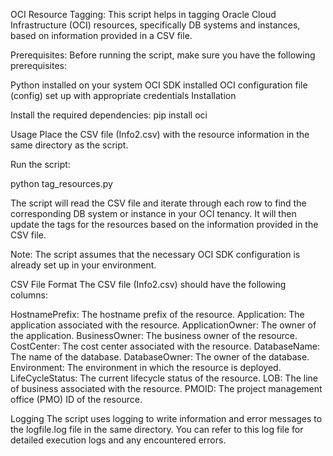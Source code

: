 OCI Resource Tagging:
This script helps in tagging Oracle Cloud Infrastructure (OCI) resources, specifically DB systems and instances, based on information provided in a CSV file.

Prerequisites:
Before running the script, make sure you have the following prerequisites:

Python installed on your system
OCI SDK installed
OCI configuration file (config) set up with appropriate credentials
Installation

Install the required dependencies:
pip install oci

Usage
Place the CSV file (Info2.csv) with the resource information in the same directory as the script.

Run the script:

python tag_resources.py

The script will read the CSV file and iterate through each row to find the corresponding DB system or instance in your OCI tenancy. It will then update the tags for the resources based on the information provided in the CSV file.

Note: The script assumes that the necessary OCI SDK configuration is already set up in your environment.

CSV File Format
The CSV file (Info2.csv) should have the following columns:

HostnamePrefix: The hostname prefix of the resource.
Application: The application associated with the resource.
ApplicationOwner: The owner of the application.
BusinessOwner: The business owner of the resource.
CostCenter: The cost center associated with the resource.
DatabaseName: The name of the database.
DatabaseOwner: The owner of the database.
Environment: The environment in which the resource is deployed.
LifeCycleStatus: The current lifecycle status of the resource.
LOB: The line of business associated with the resource.
PMOID: The project management office (PMO) ID of the resource.

Logging
The script uses logging to write information and error messages to the logfile.log file in the same directory. You can refer to this log file for detailed execution logs and any encountered errors.
